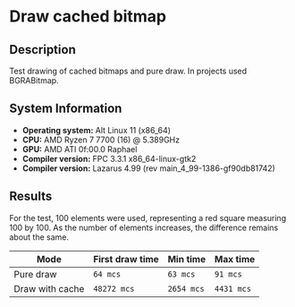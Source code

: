 # Draw cached bitmap

## Description

Test drawing of cached bitmaps and pure draw. In projects used BGRABitmap.

## System Information

- **Operating system:** Alt Linux 11 (x86_64)
- **CPU:** AMD Ryzen 7 7700 (16) @ 5.389GHz
- **GPU:** AMD ATI 0f:00.0 Raphael
- **Compiler version:** FPC 3.3.1 x86_64-linux-gtk2
- **Compiler version:** Lazarus 4.99 (rev main_4_99-1386-gf90db81742) 

## Results

For the test, 100 elements were used, representing a red square measuring 100 by 100. As the number of elements increases, the difference remains about the same.

| Mode             | First draw time    | Min time   | Max time   |
| ---------------- | ------------------ |----------  |----------  |
| Pure draw        | `64 mcs`           | `63 mcs`   | `91 mcs`
| Draw with cache  | `48272 mcs`        | `2654 mcs` | `4431 mcs` |